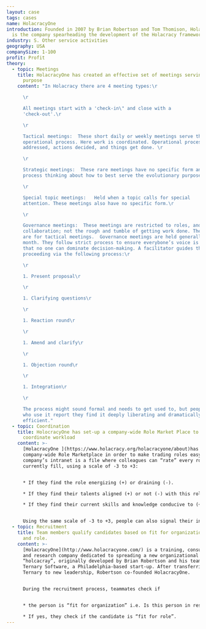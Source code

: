 ```yaml
---
layout: case
tags: cases
name: HolacracyOne
introduction: Founded in 2007 by Brian Robertson and Tom Thomison, HolacracyOne
  is the company spearheading the development of the Holacracy framework.
industry: S. Other service activities
geography: USA
companySize: 1-100
profit: Profit
theory:
  - topic: Meetings
    title: HolacracyOne has created an effective set of meetings serving a specific
      purpose
    content: "In Holacracy there are 4 meeting types:\r

      \r

      All meetings start with a 'check-in\" and close with a
      'check-out'.\r

      \r

      Tactical meetings:  These short daily or weekly meetings serve the
      operational process. Here work is coordinated. Operational processes are
      addressed, actions decided, and things get done. \r

      \r

      Strategic meetings:  These rare meetings have no specific form and
      process thinking about how to best serve the evolutionary purpose.\r

      \r

      Special topic meetings:   Held when a topic calls for special
      attention. These meetings also have no specific form.\r

      \r

      Governance meetings:  These meetings are restricted to roles, and
      collaboration; not the rough and tumble of getting work done. The latter
      are for tactical meetings.  Governance meetings are held generally every
      month. They follow strict process to ensure everybone’s voice is heard and
      that no one can dominate decision-making. A facilitator guides the
      proceeding via the following process:\r

      \r

      1. Present proposal\r

      \r

      1. Clarifying questions\r

      \r

      1. Reaction round\r

      \r

      1. Amend and clarify\r

      \r

      1. Objection round\r

      \r

      1. Integration\r

      \r

      The process might sound formal and needs to get used to, but people
      who use it report they find it deeply liberating and dramatically
      efficient."
  - topic: Coordination
    title: HolocracyOne has set-up a company-wide Role Market Place to help
      coordinate workload
    content: >-
      [HolacracyOne ](https://www.holacracy.org/holacracyone/about)has set up a
      company-wide Role Marketplace in order to make trading roles easy. On the
      company’s intranet is a file where colleagues can “rate” every role they
      currently fill, using a scale of -3 to +3:


      * If they find the role energizing (+) or draining (-). 

      * If they find their talents aligned (+) or not (-) with this role. 

      * If they find their current skills and knowledge conducive to (+) or limiting in (-) this role.


      Using the same scale of -3 to +3, people can also signal their interest in roles currently filled by other people. The marketplace thus helps people wanting to offload or pick up roles.
  - topic: Recruitment
    title: Team members qualify candidates based on fit for organization, purpose
      and role.
    content: >-
      [HolacracyOne](http://www.holacracyone.com/) is a training, consulting,
      and research company dedicated to spreading a new organizational model,
      “holcacray”, originally developed by Brian Robertson and his team at
      Ternary Software, a Philadelphia-based start-up. After transferring
      Ternary to new leadership, Robertson co-founded HolacracyOne.


      During the recruitment process, teammates check if


      * the person is “fit for organization” i.e. Is this person in resonance and energized by the evolutionary purpose, intrinsically motivated and comfortable with complex ever changing environment.

      * If yes, they check if the candidate is “fit for role”.
---
```

